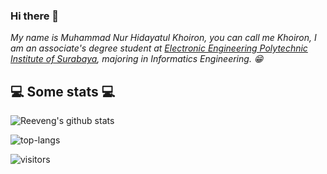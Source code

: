 ### Hi there 👋

<!--
**Khoiron14/Khoiron14** is a ✨ _special_ ✨ repository because its `README.md` (this file) appears on your GitHub profile.

Here are some ideas to get you started:

- 🔭 I’m currently working on ...
- 🌱 I’m currently learning ...
- 👯 I’m looking to collaborate on ...
- 🤔 I’m looking for help with ...
- 💬 Ask me about ...
- 📫 How to reach me: ...
- 😄 Pronouns: ...
- ⚡ Fun fact: ...
-->

<p><em>My name is Muhammad Nur Hidayatul Khoiron, you can call me Khoiron, I am an associate's degree student at <a href="https://www.pens.ac.id/">Electronic Engineering Polytechnic Institute of Surabaya</a>, majoring in Informatics Engineering. 😁</br>
</em></p>

<h2>💻 Some stats 💻</h2>

![Reeveng's github stats](https://github-readme-stats.vercel.app/api?username=Khoiron14&show_icons=true&title_color=fff&icon_color=79ff97&text_color=9f9f9f&bg_color=151515)

![top-langs](https://github-readme-stats.vercel.app/api/top-langs/?username=Khoiron14&theme=blue-green)

![visitors](https://visitor-badge.laobi.icu/badge?page_id=Khoiron14.Khoiron14)
